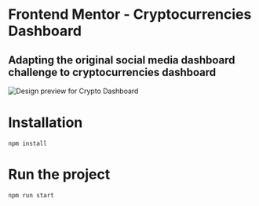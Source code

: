 # Frontend Mentor - Cryptocurrencies Dashboard

## Adapting the original social media dashboard challenge to cryptocurrencies dashboard

![Design preview for Crypto Dashboard](./public/desktop-preview.jpg)

# Installation
`npm install`

# Run the project
`npm run start`